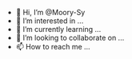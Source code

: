- 👋 Hi, I’m @Moory-Sy
- 👀 I’m interested in ...
- 🌱 I’m currently learning ...
- 💞️ I’m looking to collaborate on ...
- 📫 How to reach me ...

<!---
Moory-Sy/Moory-Sy is a ✨ special ✨ repository because its `README.md` (this file) appears on your GitHub profile.
You can click the Preview link to take a look at your changes.
--->
